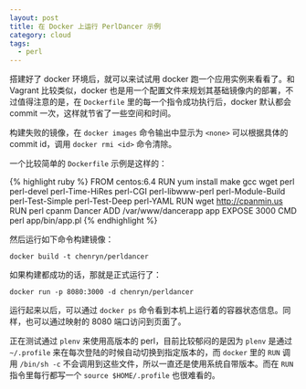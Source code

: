 ```yaml
---
layout: post
title: 在 Docker 上运行 PerlDancer 示例
category: cloud
tags:
  - perl
---
```


搭建好了 docker 环境后，就可以来试试用 docker 跑一个应用实例来看看了。和 Vagrant 比较类似，docker 也是用一个配置文件来规划其基础镜像内的部署，不过值得注意的是，在 `Dockerfile` 里的每一个指令成功执行后，docker 默认都会 commit 一次，这样就节省了一些空间和时间。

构建失败的镜像，在 `docker images` 命令输出中显示为 `<none>` 可以根据具体的 commit id，调用 `docker rmi <id>` 命令清除。

一个比较简单的 `Dockerfile` 示例是这样的：

{% highlight ruby %}
FROM centos:6.4
RUN yum install make gcc wget perl perl-devel perl-Time-HiRes perl-CGI perl-libwww-perl perl-Module-Build perl-Test-Simple perl-Test-Deep perl-YAML
RUN wget http://cpanmin.us
RUN perl cpanm Dancer
ADD /var/www/dancerapp app
EXPOSE 3000
CMD perl app/bin/app.pl
{% endhighlight %}

然后运行如下命令构建镜像：

    docker build -t chenryn/perldancer

如果构建都成功的话，那就是正式运行了：

    docker run -p 8080:3000 -d chenryn/perldancer

运行起来以后，可以通过 `docker ps` 命令看到本机上运行着的容器状态信息。同样，也可以通过映射的 8080 端口访问到页面了。

正在测试通过 `plenv` 来使用高版本的 perl，目前比较郁闷的是因为 `plenv` 是通过 `~/.profile` 来在每次登陆的时候自动切换到指定版本的，而 `docker` 里的 `RUN` 调用 `/bin/sh -c` 不会调用到这些文件，所以一直还是使用系统自带版本。而在 `RUN` 指令里每行都写一个 `source $HOME/.profile` 也很难看的。

